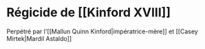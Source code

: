 # Régicide de [[Kinford XVIII]]

Perpétré par l'[[Mallun Quinn Kinford|impératrice-mère]] et [[Casey Mirtek|Mardil Astaldo]]
